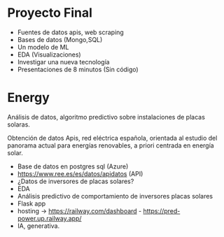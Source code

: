 # Proyecto Final

- Fuentes de datos apis, web scraping
- Bases de datos (Mongo,SQL)
- Un modelo de ML
- EDA (Visualizaciones)
- Investigar una nueva tecnología
- Presentaciones de 8 minutos (Sin código)

# Energy
Análisis de datos, algoritmo predictivo sobre instalaciones de placas solaras.

Obtención de datos Apis, red eléctrica española, orientada al estudio del panorama actual para energías renovables, a priori centrada en energía solar.

-	Base de datos en postgres sql (Azure)
-	https://www.ree.es/es/datos/apidatos (API)
-	¿Datos de inversores de placas solares?
-	EDA
-	Análisis predictivo de comportamiento de inversores placas solares
-	Flask app
-	hosting -> https://railway.com/dashboard - https://pred-power.up.railway.app/
-	IA, generativa.
